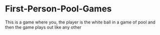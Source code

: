 # First-Person-Pool-Games
This is a game where you, the player is the white ball in a game of pool and then the game plays out like any other
